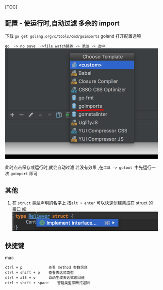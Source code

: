 
[TOC]

## 配置 - 使运行时,自动过滤 多余的 import
下载
`go get golang.org/x/tools/cmd/goimports`
goland 打开配置选项

`go  -> no save  ->file watch跳转 -> 添加 -> 选中`
![](../images/1CCE8E8A-D96D-4670-B715-664866717B6F.jpg)

此时点击保存或运行时,就会自动过滤
 若没有效果 ,在`工具 -> gotool `中先运行一次 `goimport` 即可

## 其他
1. 在 `struct` 类型声明的名字上 按`alt + enter` 可以快速创建集成在 struct 的 接口
如:
![](../images/7ACF00B0-B137-40BA-8B61-CEAE07881E6E.jpg)

## 快捷键
mac 
```
ctrl + p			查看 method 参数信息	
ctrl + shift + p	查看表达式类型
ctrl + alt + v		自动生成表达式返回值	
ctrl + shift + space	智能类型推断式返回
```